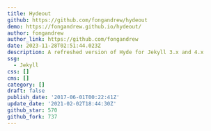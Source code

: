 ```yaml
---
title: Hydeout
github: https://github.com/fongandrew/hydeout
demo: https://fongandrew.github.io/hydeout/
author: fongandrew
author_link: https://github.com/fongandrew
date: 2023-11-28T02:51:44.023Z
description: A refreshed version of Hyde for Jekyll 3.x and 4.x
ssg:
  - Jekyll
css: []
cms: []
category: []
draft: false
publish_date: '2017-06-01T00:22:41Z'
update_date: '2021-02-02T18:44:30Z'
github_star: 570
github_fork: 737
---
```

